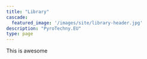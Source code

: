 ```yaml
---
title: "Library"
cascade:
  featured_image: '/images/site/library-header.jpg'
description: "PyroTechny.EU"
type: page 
---
```


This is awesome